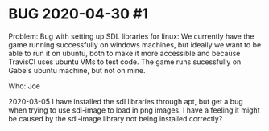 # BUG 2020-04-30 #1

Problem: Bug with setting up SDL libraries for linux: We currently have the game running successfully on windows machines, but ideally we want to be able to run it on ubuntu, both to make it more accessible and because TravisCI uses ubuntu VMs to test code. The game runs sucessfully on Gabe's ubuntu machine, but not on mine.

Who: Joe

2020-03-05  I have installed the sdl libraries through apt, but get a bug when trying to use sdl-image to load in png images. I have a feeling it might be caused by the sdl-image library not being installed correctly?
